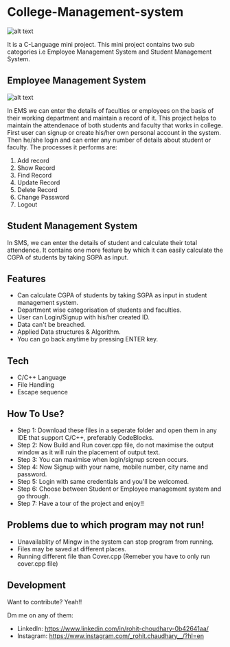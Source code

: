 # College-Management-system

![alt text](https://images.unsplash.com/photo-1535982330050-f1c2fb79ff78?ixid=MnwxMjA3fDB8MHxzZWFyY2h8N3x8Y29sbGVnZXxlbnwwfHwwfHw%3D&ixlib=rb-1.2.1&auto=format&fit=crop&w=500&q=60)


It is a C-Language mini project. This mini project contains two sub categories i.e Employee Management System and Student Management System.

## Employee Management System

![alt text](https://unsplash.com/photos/GwOqUzrDSRM)


In EMS we can enter the details of faculties or employees on the basis of their working department and maintain a record of it. This project helps to maintain the attendenace of both students and faculty that works in college. First user can signup or create his/her own personal account in the system. Then he/she login and can enter any number of details about student or faculty. 
The processes it performs are: 
1) Add record
2) Show Record
3) Find Record
4) Update Record
5) Delete Record
6) Change Password
7) Logout

## Student Management System

In SMS, we can enter the details of student and calculate their total attendence. It contains one more feature by which it can easily calculate the CGPA of students by taking SGPA as input. 

## Features
* Can calculate CGPA of students by taking SGPA as input in student management system.
* Department wise categorisation of students and faculties.
* User can Login/Signup with his/her created ID.
* Data can't be breached.
* Applied Data structures & Algorithm.
* You can go back anytime by pressing ENTER key.


## Tech

* C/C++ Language
* File Handling
* Escape sequence

## How To Use?

* Step 1: Download these files in a seperate folder and open them in any IDE that support C/C++, preferably CodeBlocks.
* Step 2: Now Build and Run cover.cpp file, do not maximise the output window as it will ruin the placement of output text.
* Step 3: You can maximise when login/signup screen occurs.
* Step 4: Now Signup with your name, mobile number, city name and password.
* Step 5: Login with same credentials and you'll be welcomed.
* Step 6: Choose between Student or Employee management system and go through.
* Step 7: Have a tour of the project and enjoy!!

## Problems due to which program may not run!

* Unavailablity of Mingw in the system can stop program from running.
* Files may be saved at different places.
* Running different file than Cover.cpp (Remeber you have to only run cover.cpp file)

## Development

Want to contribute? Yeah!!

Dm me on any of them:
* LinkedIn:  https://www.linkedin.com/in/rohit-choudhary-0b42641aa/
* Instagram:  https://www.instagram.com/_rohit.chaudhary__/?hl=en
